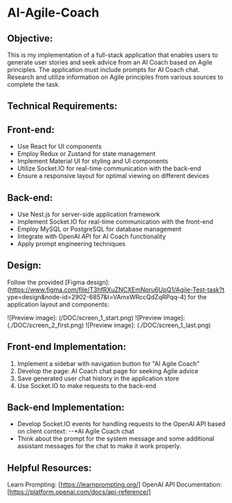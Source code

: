 # AI-Agile-Coach
## Objective:
This is my implementation of a full-stack application that enables users to generate user stories and seek advice from an AI Coach based on Agile principles. The application must include prompts for AI Coach chat. Research and utilize information on Agile principles from various sources to complete the task.

## Technical Requirements:
## Front-end:
* Use React for UI components
* Employ Redux or Zustand for state management
* Implement Material UI for styling and UI components
* Utilize Socket.IO for real-time communication with the back-end
* Ensure a responsive layout for optimal viewing on different devices

## Back-end:
* Use Nest.js for server-side application framework
* Implement Socket.IO for real-time communication with the front-end
* Employ MySQL or PostgreSQL for database management
* Integrate with OpenAI API for AI Coach functionality
* Apply prompt engineering techniques

## Design:
Follow the provided [Figma design]: (https://www.figma.com/file/T3hfRXuZNCXEmNpru6UpQ1/Agile-Test-task?t
ype=design&node-id=2902-6857&t=VAmxWRccQdZqRPqq-4) for the application layout and
components:

![Preview image]: (/DOC/screen_1_start.png)
![Preview image]: (./DOC/screen_2_first.png)
![Preview image]: (./DOC/screen_1_last.png)

## Front-end Implementation:
1. Implement a sidebar with navigation button for "AI Agile Coach"
2. Develop the page: AI Coach chat page for seeking Agile advice
3. Save generated user chat history in the application store
4. Use Socket.IO to make requests to the back-end

## Back-end Implementation:
* Develop Socket.IO events for handling requests to the OpenAI API
based on client context:
--*AI Agile Coach chat
* Think about the prompt for the system message and some additional
assistant messages for the chat to make it work properly.

## Helpful Resources:
Learn Prompting: [https://learnprompting.org/]
OpenAI API Documentation:
[https://platform.openai.com/docs/api-reference/]
